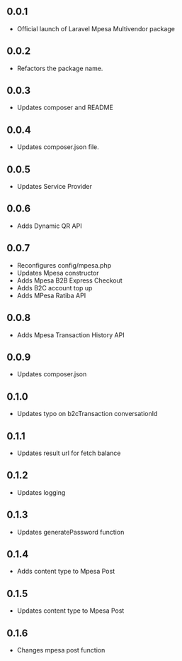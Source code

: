 ## 0.0.1

- Official launch of Laravel Mpesa Multivendor package

## 0.0.2

- Refactors the package name.

## 0.0.3

- Updates composer and README

## 0.0.4

- Updates composer.json file.

## 0.0.5

- Updates Service Provider

## 0.0.6

- Adds Dynamic QR API

## 0.0.7

- Reconfigures config/mpesa.php
- Updates Mpesa constructor
- Adds Mpesa B2B Express Checkout
- Adds B2C account top up
- Adds MPesa Ratiba API

## 0.0.8

- Adds Mpesa Transaction History API

## 0.0.9

- Updates composer.json

## 0.1.0

- Updates typo on b2cTransaction conversationId

## 0.1.1

- Updates result url for fetch balance

## 0.1.2

- Updates logging

## 0.1.3

- Updates generatePassword function

## 0.1.4

- Adds content type to Mpesa Post

## 0.1.5

- Updates content type to Mpesa Post

## 0.1.6

- Changes mpesa post function
